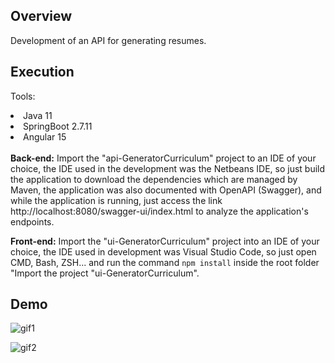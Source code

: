 ## Overview

Development of an API for generating resumes.

## Execution

Tools:
<li> Java 11 </li>
<li> SpringBoot 2.7.11 </li>
<li> Angular 15 </li>
<br>
<strong>Back-end:</strong>
Import the "api-GeneratorCurriculum" project to an IDE of your choice, the IDE used in the development was the Netbeans IDE,
so just build the application to download the dependencies which are managed by Maven, the application was also documented with OpenAPI (Swagger),
and while the application is running, just access the link http://localhost:8080/swagger-ui/index.html to analyze the application's endpoints.

<br>

<strong>Front-end:</strong>
Import the "ui-GeneratorCurriculum" project into an IDE of your choice, the IDE used in development was Visual Studio Code, so just open CMD, Bash, ZSH...
and run the command <code>npm install</code> inside the root folder "Import the project "ui-GeneratorCurriculum".

## Demo

![gif1](https://github.com/MiguelCastro9/API-Generator-Curriculum/assets/56695817/49fc2a90-bf1e-4d8b-88c7-f835a49b79f5)

![gif2](https://github.com/MiguelCastro9/API-Generator-Curriculum/assets/56695817/deee52e1-536a-4e0d-9280-d19792686af5)

